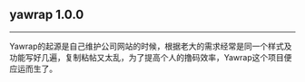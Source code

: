 ## yawrap 1.0.0
---
Yawrap的起源是自己维护公司网站的时候，根据老大的需求经常是同一个样式及功能写好几遍，复制粘帖又太乱，为了提高个人的撸码效率，Yawrap这个项目便应运而生了。
